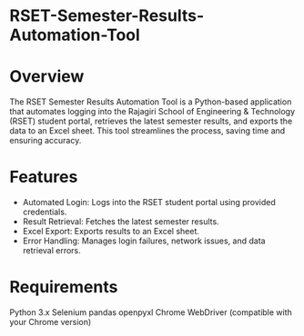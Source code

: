 # RSET-Semester-Results-Automation-Tool
# Overview
The RSET Semester Results Automation Tool is a Python-based application that automates logging into the Rajagiri School of Engineering &amp; Technology (RSET) student portal, retrieves the latest semester results, and exports the data to an Excel sheet. This tool streamlines the process, saving time and ensuring accuracy.
# Features
* Automated Login: Logs into the RSET student portal using provided credentials.
* Result Retrieval: Fetches the latest semester results.
* Excel Export: Exports results to an Excel sheet.
* Error Handling: Manages login failures, network issues, and data retrieval errors.
# Requirements
Python 3.x
Selenium
pandas
openpyxl
Chrome WebDriver (compatible with your Chrome version)
